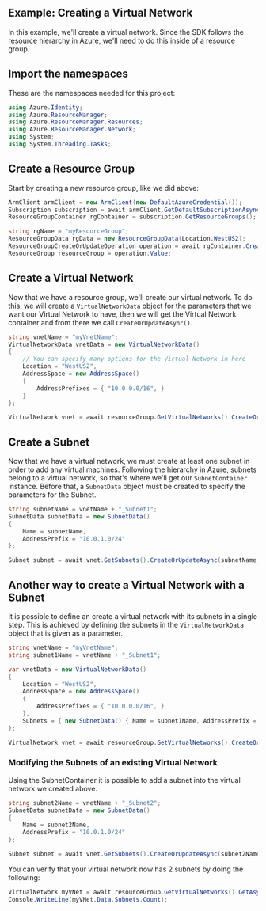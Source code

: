 Example: Creating a Virtual Network
--------------------------------------

In this example, we'll create a virtual network. Since the SDK follows the resource hierarchy in Azure, we'll need to do this inside of a resource group.

## Import the namespaces
These are the namespaces needed for this project:
```C#
using Azure.Identity;
using Azure.ResourceManager;
using Azure.ResourceManager.Resources;
using Azure.ResourceManager.Network;
using System;
using System.Threading.Tasks;
```

## Create a Resource Group
Start by creating a new resource group, like we did above:

```C# Snippet:Creating_A_Virtual_Network_CreateResourceGroup
ArmClient armClient = new ArmClient(new DefaultAzureCredential());
Subscription subscription = await armClient.GetDefaultSubscriptionAsync();
ResourceGroupContainer rgContainer = subscription.GetResourceGroups();

string rgName = "myResourceGroup";
ResourceGroupData rgData = new ResourceGroupData(Location.WestUS2);
ResourceGroupCreateOrUpdateOperation operation = await rgContainer.CreateOrUpdateAsync(rgName, rgData);
ResourceGroup resourceGroup = operation.Value;
```
## Create a Virtual Network
Now that we have a resource group, we'll create our virtual network. To do this, we will create a `VirtualNetworkData` object for the parameters that we want our Virtual Network to have, then we will get the Virtual Network container and from there we call `CreateOrUpdateAsync()`.

```csharp
string vnetName = "myVnetName";
VirtualNetworkData vnetData = new VirtualNetworkData()
{
    // You can specify many options for the Virtual Network in here
    Location = "WestUS2",
    AddressSpace = new AddressSpace()
    {
        AddressPrefixes = { "10.0.0.0/16", }
    }
};

VirtualNetwork vnet = await resourceGroup.GetVirtualNetworks().CreateOrUpdateAsync(vnetName, vnetData);
```

## Create a Subnet 
Now that we have a virtual network, we must create at least one subnet in order to add any virtual machines.
Following the hierarchy in Azure, subnets belong to a virtual network, so that's where we'll get our `SubnetContainer` instance. Before that, a `SubnetData` object must be created to specify the parameters for the Subnet.

```csharp
string subnetName = vnetName + "_Subnet1";
SubnetData subnetData = new SubnetData()
{
    Name = subnetName,
    AddressPrefix = "10.0.1.0/24"
};

Subnet subnet = await vnet.GetSubnets().CreateOrUpdateAsync(subnetName, subnetData);
```

## Another way to create a Virtual Network with a Subnet
It is possible to define an create a virtual network with its subnets in a single step. This is achieved by defining the subnets in the `VirtualNetworkData` object that is given as a parameter.

```csharp
string vnetName = "myVnetName";
string subnet1Name = vnetName + "_Subnet1";

var vnetData = new VirtualNetworkData()
{
    Location = "WestUS2",
    AddressSpace = new AddressSpace()
    {
        AddressPrefixes = { "10.0.0.0/16", }
    },
    Subnets = { new SubnetData() { Name = subnet1Name, AddressPrefix = "10.0.0.0/24", } }
};

VirtualNetwork vnet = await resourceGroup.GetVirtualNetworks().CreateOrUpdateAsync(vnetName, vnetData);
```
### Modifying the Subnets of an existing Virtual Network
Using the SubnetContainer it is possible to add a subnet into the virtual network we created above.
```csharp
string subnet2Name = vnetName + "_Subnet2";
SubnetData subnetData = new SubnetData()
{
    Name = subnet2Name,
    AddressPrefix = "10.0.1.0/24"
};

Subnet subnet = await vnet.GetSubnets().CreateOrUpdateAsync(subnet2Name, subnetData);
```

You can verify that your virtual network now has 2 subnets by doing the following: 
```csharp
VirtualNetwork myVNet = await resourceGroup.GetVirtualNetworks().GetAsync(vnetName);
Console.WriteLine(myVNet.Data.Subnets.Count);
```
